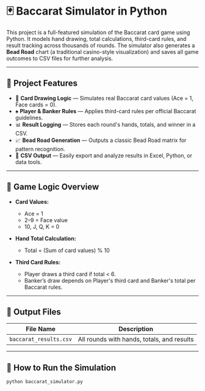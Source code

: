 # 🃏 Baccarat Simulator in Python

This project is a full-featured simulation of the Baccarat card game using Python. It models hand drawing, total calculations, third-card rules, and result tracking across thousands of rounds. The simulator also generates a **Bead Road** chart (a traditional casino-style visualization) and saves all game outcomes to CSV files for further analysis.

---

## 📂 Project Features

- 🎴 **Card Drawing Logic** — Simulates real Baccarat card values (Ace = 1, Face cards = 0).
- ♠️ **Player & Banker Rules** — Applies third-card rules per official Baccarat guidelines.
- 📊 **Result Logging** — Stores each round's hands, totals, and winner in a CSV.
- 📈 **Bead Road Generation** — Outputs a classic Bead Road matrix for pattern recognition.
- 💾 **CSV Output** — Easily export and analyze results in Excel, Python, or data tools.

---

## 🧠 Game Logic Overview

- **Card Values:**
  - Ace = 1
  - 2–9 = Face value
  - 10, J, Q, K = 0

- **Hand Total Calculation:**
  - Total = (Sum of card values) % 10

- **Third Card Rules:**
  - Player draws a third card if total < 6.
  - Banker’s draw depends on Player's third card and Banker's total per Baccarat rules.

---

## 📁 Output Files

| File Name              | Description                                |
|------------------------|--------------------------------------------|
| `baccarat_results.csv` | All rounds with hands, totals, and results |

---

## 🧪 How to Run the Simulation

```bash
python baccarat_simulator.py
